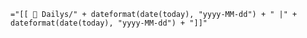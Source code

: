 `="[[ 📆 Dailys/" + dateformat(date(today), "yyyy-MM-dd") + " |" + dateformat(date(today), "yyyy-MM-dd") + "]]"`